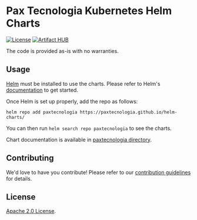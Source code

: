 # Pax Tecnologia Kubernetes Helm Charts

[![License](https://img.shields.io/badge/MIT-blue.svg)](https://opensource.org/licenses/MIT)
[![Artifact HUB](https://img.shields.io/endpoint?url=https://artifacthub.io/badge/repository/paxtecnologia)](https://artifacthub.io/packages/search?repo=paxtecnologia)

The code is provided as-is with no warranties.

## Usage

[Helm](https://helm.sh) must be installed to use the charts.
Please refer to Helm's [documentation](https://helm.sh/docs/) to get started.

Once Helm is set up properly, add the repo as follows:

```console
helm repo add paxtecnologia https://paxtecnologia.github.io/helm-charts/
```

You can then run `helm search repo paxtecnologia` to see the charts.

<!-- Keep full URL links to repo files because this README syncs from main to gh-pages.  -->
Chart documentation is available in [paxtecnologia directory](https://github.com/paxtecnologia/helm-charts/blob/main/charts/paxtecnologia/README.md).

## Contributing

<!-- Keep full URL links to repo files because this README syncs from main to gh-pages.  -->
We'd love to have you contribute! Please refer to our [contribution guidelines](https://github.com/paxtecnologia/helm-charts/blob/main/CONTRIBUTING.md) for details.

## License

<!-- Keep full URL links to repo files because this README syncs from main to gh-pages.  -->
[Apache 2.0 License](https://github.com/paxtecnologia/helm-charts/blob/main/LICENSE).
